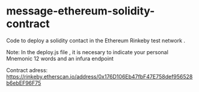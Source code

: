 # message-ethereum-solidity-contract
Code to deploy a solidity contact in the Ethereum Rinkeby test network .

Note: In the deploy.js file , it is necesary to indicate your personal Mnemonic 12 words and an infura endpoint

Contract adress: https://rinkeby.etherscan.io/address/0x176D106Eb47fbF47E758def956528b6ebEF96F75

